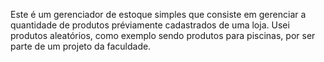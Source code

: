 Este é um gerenciador de estoque simples que consiste em gerenciar a quantidade de produtos préviamente cadastrados de uma loja.
Usei produtos aleatórios, como exemplo sendo produtos para piscinas, por ser parte de um projeto da faculdade.
